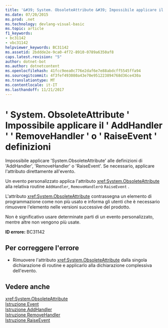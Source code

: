 ```yaml
---
title: '&#39; System. ObsoleteAttribute &#39; Impossibile applicare il &#39; AddHandler &#39; &#39; RemoveHandler &#39; o &#39; RaiseEvent &#39; definizioni'
ms.date: 07/20/2015
ms.prod: .net
ms.technology: devlang-visual-basic
ms.topic: article
f1_keywords:
- bc31142
- vbc31142
helpviewer_keywords: BC31142
ms.assetid: 2bddde2e-9ca0-4f72-8910-0789a6350af8
caps.latest.revision: "5"
author: dotnet-bot
ms.author: dotnetcontent
ms.openlocfilehash: 41fcc9eea0c776e2daf6e7e88abdcff5545ffa94
ms.sourcegitcommit: 4f3fef493080a43e70e951223894768d36ce430a
ms.translationtype: MT
ms.contentlocale: it-IT
ms.lasthandoff: 11/21/2017
---
```

# <a name="39systemobsoleteattribute39-cannot-be-applied-to-the-39addhandler39-39removehandler39-or-39raiseevent39-definitions"></a>&#39; System. ObsoleteAttribute &#39; Impossibile applicare il &#39; AddHandler &#39; &#39; RemoveHandler &#39; o &#39; RaiseEvent &#39; definizioni
Impossibile applicare 'System.ObsoleteAttribute' alle definizioni di 'AddHandler', 'RemoveHandler' o 'RaiseEvent'. Se necessario, applicare l'attributo direttamente all'evento.  
  
 Un evento personalizzato applica l'attributo <xref:System.ObsoleteAttribute> alla relativa routine `AddHandler`, `RemoveHandler`o `RaiseEvent` .  
  
 L'attributo <xref:System.ObsoleteAttribute> contrassegna un elemento di programmazione come non più usato e informa gli utenti che è necessario rimuovere l'elemento nelle versioni successive del prodotto.  
  
 Non è significativo usare determinate parti di un evento personalizzato, mentre altre non vengono più usate.  
  
 **ID errore:** BC31142  
  
## <a name="to-correct-this-error"></a>Per correggere l'errore  
  
-   Rimuovere l'attributo <xref:System.ObsoleteAttribute> dalla singola dichiarazione di routine e applicarlo alla dichiarazione complessiva dell'evento.  
  
## <a name="see-also"></a>Vedere anche  
 <xref:System.ObsoleteAttribute>  
 [Istruzione Event](../../visual-basic/language-reference/statements/event-statement.md)  
 [Istruzione AddHandler](../../visual-basic/language-reference/statements/addhandler-statement.md)  
 [Istruzione RemoveHandler](../../visual-basic/language-reference/statements/removehandler-statement.md)  
 [Istruzione RaiseEvent](../../visual-basic/language-reference/statements/raiseevent-statement.md)
